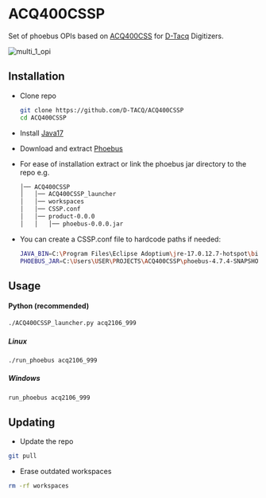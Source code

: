 
# ACQ400CSSP

Set of phoebus OPIs based on [ACQ400CSS](https://github.com/D-TACQ/ACQ400CSS) for [D-Tacq](https://d-tacq.co.uk/) Digitizers.

![multi_1_opi](https://github.com/sambelltacq/ACQ400CSSP/releases/download/v1.0.0/multi_1_opi.png)

## Installation

- Clone repo
    ```bash
    git clone https://github.com/D-TACQ/ACQ400CSSP
    cd ACQ400CSSP
    ```

- Install [Java17](https://adoptium.net/en-GB/temurin/releases/?os=any&arch=any&version=17)
- Download and extract [Phoebus](https://www.controlsystemstudio.org/download/)

- For ease of installation extract or link the phoebus jar directory to the repo e.g.

    ```bash
    │── ACQ400CSSP
    │   │── ACQ400CSSP_launcher
    │   │── workspaces
    │   │── CSSP.conf
    │   │── product-0.0.0
    │   │   │── phoebus-0.0.0.jar
    ```

- You can create a CSSP.conf file to hardcode paths if needed:

    ```bash
    JAVA_BIN=C:\Program Files\Eclipse Adoptium\jre-17.0.12.7-hotspot\bin\java.exe
    PHOEBUS_JAR=C:\Users\USER\PROJECTS\ACQ400CSSP\phoebus-4.7.4-SNAPSHOT\product-4.7.4-SNAPSHOT.jar
    ```

## Usage

#### Python (recommended)
```bash
./ACQ400CSSP_launcher.py acq2106_999
```

##### Linux

```bash
./run_phoebus acq2106_999
```

##### Windows

```bash
run_phoebus acq2106_999
```

## Updating

- Update the repo

```bash
git pull
```

- Erase outdated workspaces

```bash
rm -rf workspaces
```

